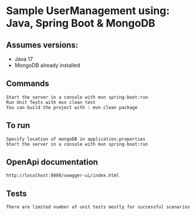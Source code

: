# Sample UserManagement using: Java, Spring Boot & MongoDB 

## Assumes versions:
- Java 17
- MongoDB already installed

## Commands

    Start the server in a console with mvn spring-boot:run
    Run Unit Tests with mvn clean test
    You can build the project with : mvn clean package

## To run
    Specify location of mongoDB in application.properties
    Start the server in a console with mvn spring-boot:run

## OpenApi documentation
    http://localhost:8080/swagger-ui/index.html

## Tests
    There are limited number of unit tests mostly for successful scenarios

